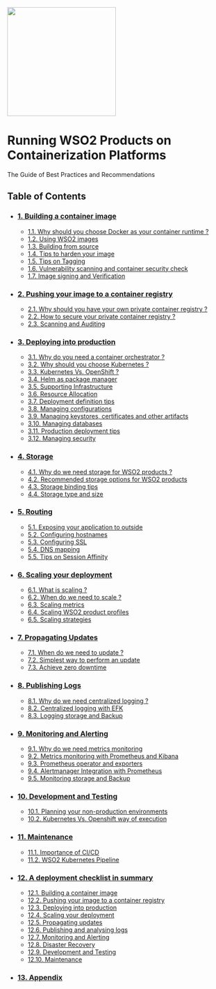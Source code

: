 <img src="imgs/wso2.jpg" width="250">

# Running WSO2 Products on Containerization Platforms
The Guide of Best Practices and Recommendations

## Table of Contents
- ### [1. Building a container image](./build/Building.md)
    * [1.1. Why should you choose Docker as your container runtime ?](./build/Building.md#why-docker)
    * [1.2. Using WSO2 images](./build/Building.md#using-wso2-images)
    * [1.3. Building from source](./build/Building.md#building-from-source)
    * [1.4. Tips to harden your image](./build/Building.md#tips-to-harden-your-image)
    * [1.5. Tips on Tagging](./build/Building.md#tips-on-tagging)
    * [1.6. Vulnerability scanning and container security check](./build/Building.md#scanning)
    * [1.7. Image signing and Verification](./build/Building.md#signing)

- ### [2. Pushing your image to a container registry](./push/Pushing.md)
    * [2.1. Why should you have your own private container registry ?](./push/Pushing.md#why-private-registry)
    * [2.2. How to secure your private container registry ?](./push/Pushing.md#how-to-secure)
    * [2.3. Scanning and Auditing](./push/Pushing.md#scanning-auditing) 

- ### [3. Deploying into production](./deploy/Deploying.md)
    * [3.1. Why do you need a container orchestrator ?](./deploy/Deploying.md)
    * [3.2. Why should you choose Kubernetes ?](./deploy/Deploying.md)
    * [3.3. Kubernetes Vs. OpenShift ?](./deploy/Deploying.md)
    * [3.4. Helm as package manager](./deploy/Deploying.md) 
    * [3.5. Supporting Infrastructure](./deploy/Deploying.md)
    * [3.6. Resource Allocation](./deploy/Deploying.md)
    * [3.7. Deployment definition tips](./deploy/Deploying.md) 
    * [3.8. Managing configurations](./deploy/Deploying.md)  
    * [3.9. Managing keystores, certificates and other artifacts](./deploy/Managing_Keystores_And_Truststores.md)
    * [3.10. Managing databases](./deploy/Deploying.md)
    * [3.11. Production deployment tips](./deploy/Deploying.md)
    * [3.12. Managing security](./deploy/Deploying.md)

- ### [4. Storage](./store/Persisting_And_Sharing.md)
    * [4.1. Why do we need storage for WSO2 products ?](./store/Persisting_And_Sharing.md#why-do-we-need-to-store?)
    * [4.2. Recommended storage options for WSO2 products](./store/Persisting_And_Sharing.md#recommended-storage-options-for-wso2-products)
    * [4.3. Storage binding tips](./store/Persisting_And_Sharing.md)
    * [4.4. Storage type and size](./store/Persisting_And_Sharing.md)

- ### [5. Routing](./route/Routing.md)
    * [5.1. Exposing your application to outside](./route/Routing.md#exposing-your-application-to-outside)
    * [5.2. Configuring hostnames](./route/Routing.md#configuring-hostname)
    * [5.3. Configuring SSL](./route/Routing.md#configuring-ssl)
    * [5.4. DNS mapping](./route/Routing.md#dns-mapping)
    * [5.5. Tips on Session Affinity](./route/Routing.md#tips-on-session-affinity)

- ### [6. Scaling your deployment](./scale/Scaling_Deployments.md)
    * [6.1. What is scaling ?](./scale/Scaling_Deployments.md#what-is-scaling?)
    * [6.2. When do we need to scale ?](./scale/Scaling_Deployments.md#when-do-we-need-to-scale?)
    * [6.3. Scaling metrics](./scale/Scaling_Deployments.md#scaling-metrics)
    * [6.4. Scaling WSO2 product profiles](./scale/Scaling_Deployments.md#scaling-wso2-product-profiles)
    * [6.5. Scaling strategies](./scale/Scaling_Deployments.md#scaling-strategies)

- ### [7. Propagating Updates](./update/Propagating_Updates.md)
    * [7.1. When do we need to update ?](./update/Propagating_Updates.md#when-do-we-need-to-update?)
    * [7.2. Simplest way to perform an update](./update/Propagating_Updates.md#simplest-way-to-perform-an-update)
    * [7.3. Achieve zero downtime](./update/Propagating_Updates.md#achieve-zero-downtime)

- ### [8. Publishing Logs](https://github.com/wso2/container-guide)
    * [8.1. Why do we need centralized logging ?](https://github.com/wso2/container-guide)
    * [8.2. Centralized logging with EFK](https://github.com/wso2/container-guide)
    * [8.3. Logging storage and Backup](https://github.com/wso2/container-guide)  

- ### [9. Monitoring and Alerting](https://github.com/wso2/container-guide)
    * [9.1. Why do we need metrics monitoring](https://github.com/wso2/container-guide)
    * [9.2. Metrics monitoring with Prometheus and Kibana](https://github.com/wso2/container-guide)
    * [9.3. Prometheus operator and exporters](https://github.com/wso2/container-guide)
    * [9.4. Alertmanager Integration with Prometheus](https://github.com/wso2/container-guide)
    * [9.5. Monitoring storage and Backup](https://github.com/wso2/container-guide)

- ### [10. Development and Testing](https://github.com/wso2/container-guide)
    * [10.1. Planning your non-production environments](https://github.com/wso2/container-guide)
    * [10.2. Kubernetes Vs. Openshift way of execution](https://github.com/wso2/container-guide)

- ### [11. Maintenance](https://github.com/wso2/container-guide)
    * [11.1. Importance of CI/CD](https://github.com/wso2/container-guide)
    * [11.2. WSO2 Kubernetes Pipeline](https://github.com/wso2/container-guide)

- ### [12. A deployment checklist in summary](https://github.com/wso2/container-guide)
    * [12.1. Building a container image](https://github.com/wso2/container-guide)
    * [12.2. Pushing your image to a container registry](https://github.com/wso2/container-guide)
    * [12.3. Deploying into production](https://github.com/wso2/container-guide)
    * [12.4. Scaling your deployment](https://github.com/wso2/container-guide)
    * [12.5. Propagating updates](https://github.com/wso2/container-guide)
    * [12.6. Publishing and analysing logs](https://github.com/wso2/container-guide)
    * [12.7. Monitoring and Alerting](https://github.com/wso2/container-guide)
    * [12.8. Disaster Recovery](https://github.com/wso2/container-guide)
    * [12.9. Development and Testing](https://github.com/wso2/container-guide)
    * [12.10. Maintenance](https://github.com/wso2/container-guide)

- ### [13. Appendix](https://github.com/wso2/container-guide)